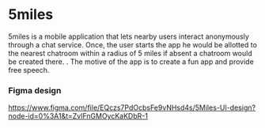 # 5miles
5miles is a mobile application that lets nearby users interact anonymously through a chat service. Once, the user starts the app he would be allotted to the nearest chatroom within a radius of 5 miles if absent a chatroom would be created there. . The motive of the app is to create a fun app and provide free speech.


### Figma design

https://www.figma.com/file/EQczs7PdOcbsFe9vNHsd4s/5Miles-UI-design?node-id=0%3A1&t=ZvlFnGMOycKaKDbR-1